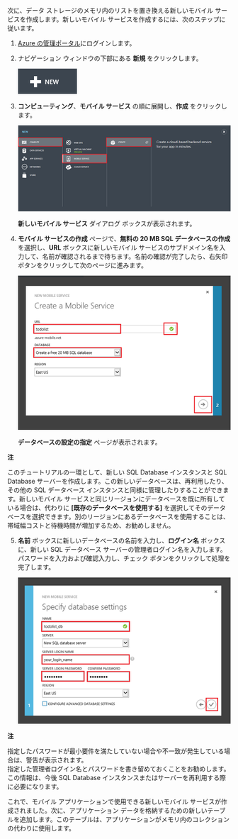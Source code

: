 次に、データ ストレージのメモリ内のリストを置き換える新しいモバイル サービスを作成します。新しいモバイル サービスを作成するには、次のステップに従います。

1.  [Azure の管理ポータル][Azure の管理ポータル]にログインします。
2.  ナビゲーション ウィンドウの下部にある **新規** をクリックします。

    ![plus-new][plus-new]

3.  **コンピューティング**、**モバイル サービス** の順に展開し、**作成** をクリックします。

    ![mobile-create][mobile-create]

    **新しいモバイル サービス** ダイアログ ボックスが表示されます。

4.  **モバイル サービスの作成** ページで、**無料の 20 MB SQL データベースの作成** を選択し、**URL** ボックスに新しいモバイル サービスのサブドメイン名を入力して、名前が確認されるまで待ちます。名前の確認が完了したら、右矢印ボタンをクリックして次のページに進みます。

    ![mobile-create-page1][mobile-create-page1]

    **データベースの設定の指定** ページが表示されます。

    <div class="dev-callout"> 
<b>注</b> 
<p>このチュートリアルの一環として、新しい SQL Database インスタンスと SQL Database サーバーを作成します。この新しいデータベースは、再利用したり、その他の SQL データベース インスタンスと同様に管理したりすることができます。新しいモバイル サービスと同じリージョンにデータベースを既に所有している場合は、代わりに <strong>[既存のデータベースを使用する]</strong> を選択してそのデータベースを選択できます。別のリージョンにあるデータベースを使用することは、帯域幅コストと待機時間が増加するため、お勧めしません。</p></div>

5.  **名前** ボックスに新しいデータベースの名前を入力し、**ログイン名** ボックスに、新しい SQL データベース サーバーの管理者ログイン名を入力します。パスワードを入力および確認入力し、チェック ボタンをクリックして処理を完了します。

    ![mobile-create-page2][mobile-create-page2]

    <div class="dev-callout"> 
<b>注</b> 
<p>指定したパスワードが最小要件を満たしていない場合や不一致が発生している場合は、警告が表示されます。<br/>指定した管理者ログイン名とパスワードを書き留めておくことをお勧めします。この情報は、今後 SQL Database インスタンスまたはサーバーを再利用する際に必要になります。</p> 
</div>

これで、モバイル アプリケーションで使用できる新しいモバイル サービスが作成されました。次に、アプリケーション データを格納するための新しいテーブルを追加します。このテーブルは、アプリケーションがメモリ内のコレクションの代わりに使用します。

  [Azure の管理ポータル]: https://manage.windowsazure.com/
  [plus-new]: ./media/mobile-services-create-new-service-data/plus-new.png
  [mobile-create]: ./media/mobile-services-create-new-service-data/mobile-create.png
  [mobile-create-page1]: ./media/mobile-services-create-new-service-data/mobile-create-page1.png
  [mobile-create-page2]: ./media/mobile-services-create-new-service-data/mobile-create-page2.png
